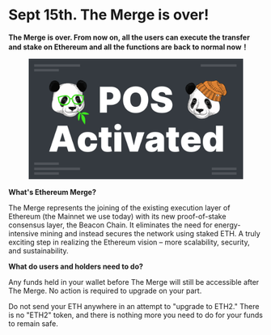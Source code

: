 # Sept 15th. The Merge is over!

**The Merge is over. From now on, all the users can execute the transfer and stake on Ethereum and all the functions are back to normal now！**

<figure><img src="../../.gitbook/assets/pos Activated.png" alt=""><figcaption></figcaption></figure>

**What's Ethereum Merge?**

The Merge represents the joining of the existing execution layer of Ethereum (the Mainnet we use today) with its new proof-of-stake consensus layer, the Beacon Chain. It eliminates the need for energy-intensive mining and instead secures the network using staked ETH. A truly exciting step in realizing the Ethereum vision – more scalability, security, and sustainability.

**What do users and holders need to do?**

Any funds held in your wallet before The Merge will still be accessible after The Merge. No action is required to upgrade on your part.

Do not send your ETH anywhere in an attempt to "upgrade to ETH2." There is no "ETH2" token, and there is nothing more you need to do for your funds to remain safe.
